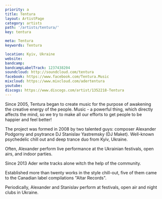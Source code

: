 ```yaml
---
priority: a
title: Tentura
layout: ArtistPage
category: artists
path: '/artists/tentura/'
key: tentura

meta: Tentura
keywords: Tentura

location: Kyiv, Ukraine
website: 
bandcamp: 
bandcampLabelTrack: 1237438204
soundcloud: http://soundcloud.com/tentura
facebook: https://www.facebook.com/Tentura.Music
mixcloud: https://www.mixcloud.com/adertentura
youtube: 
discogs: https://www.discogs.com/artist/1352218-Tentura
---
```


Since 2005, Tentura began to create music for the purpose of awakening the creative energy of the people. Music - a powerful thing, which directly affects the mind, so we try to make all our efforts to get people to be happier and feel better!

The project was formed in 2008 by two talented guys: composer Alexander Podgorny and psytrance DJ Stanislav Yastremsky (DJ Maket).
Well-known psychedelic chill out and deep trance duo from Kyiv, Ukraine.

Often, Alexander perform live performance at the Ukrainian festivals, open airs, and indoor parties.

Since 2013 Ader write tracks alone witch the help of the community.

Еstablished more than twenty works in the style chill-out, five of them came to the Canadian label compilations "Altar Records".

Periodically, Alexander and Stanislav perform at festivals, open air and night clubs in Ukraine.
